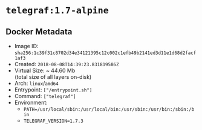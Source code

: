 # `telegraf:1.7-alpine`

## Docker Metadata

- Image ID: `sha256:1c39f31c8702d34e34121395c12c002c1efb49b2141ed3d11e1d68d2facf1af3`
- Created: `2018-08-08T14:39:23.831819586Z`
- Virtual Size: ~ 44.60 Mb  
  (total size of all layers on-disk)
- Arch: `linux`/`amd64`
- Entrypoint: `["/entrypoint.sh"]`
- Command: `["telegraf"]`
- Environment:
  - `PATH=/usr/local/sbin:/usr/local/bin:/usr/sbin:/usr/bin:/sbin:/bin`
  - `TELEGRAF_VERSION=1.7.3`
